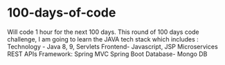 # 100-days-of-code
Will code 1 hour for the next 100 days. This round of 100 days code challenge, I am going to learn the JAVA tech stack which includes : 
Technology - Java 8, 9, Servlets 
Frontend- Javascript, JSP
Microservices 
REST APIs
Framework: Spring MVC Spring Boot 
Database- Mongo DB
